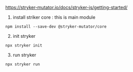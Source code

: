 https://stryker-mutator.io/docs/stryker-js/getting-started/
1. install striker core : this is main module
```
npm install --save-dev @stryker-mutator/core 
```
2. init stryker
```
npx stryker init
```
3. run stryker
```
npx stryker run
```

